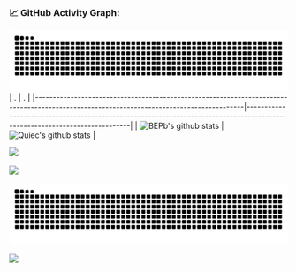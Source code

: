 ### 📈 GitHub Activity Graph:
<!-- [![BEPb's github activity graph](https://github-readme-activity-graph.cyclic.app/graph?username=AzukiScarlet&theme=github-compact)](https://github.com/BEPb/github-readme-activity-graph) -->
![BEPb's github activity graph](https://raw.githubusercontent.com/BEPb/BEPb/output/github-contribution-grid-snake.svg)
| .                                                                                                                                       | .                                                                                                                         |
|-----------------------------------------------------------------------------------------------------------------------------------------|---------------------------------------------------------------------------------------------------------------------------|
| ![BEPb's github stats](https://github-readme-stats.vercel.app/api?username=AzukiScarlet&show_icons=true&theme=radical&include_all_commits=true) | ![Quiec's github stats](https://github-readme-stats.vercel.app/api/top-langs/?username=AzukiScarlet&theme=radical&layout=compact) |

<img src="https://github-readme-streak-stats.herokuapp.com/?user=AzukiScarlet"></img>

<!--   profile-green-animate -->
![](./profile-3d-contrib/profile-green-animate.svg)

<!--   grid-snake -->
![](https://github.com/BEPb/BEPb/blob/output/github-contribution-grid-snake.svg)

<!--   skyline 
<a href="https://skyline.github.com/BEPb/2022"><img src="./assets/2022.gif" alt="" width="auto" height="auto" /></a>
-->

<!--  2d history skills -->
<img src="https://cr-skills-chart-widget.azurewebsites.net/api/api?username=AzukiScarlet" width="auto"></img>

